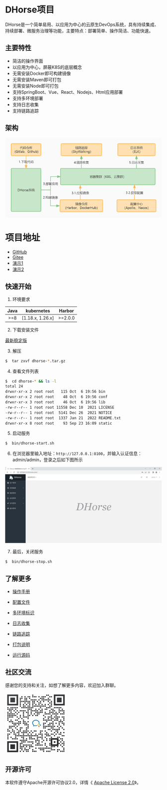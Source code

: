 # DHorse项目
DHorse是一个简单易用、以应用为中心的云原生DevOps系统，具有持续集成、持续部署、微服务治理等功能，主要特点：部署简单、操作简洁、功能快速。

## 主要特性
* 简洁的操作界面
* 以应用为中心，屏蔽K8S的底层概念
* 无需安装Docker即可构建镜像
* 无需安装Maven即可打包
* 无需安装Node即可打包
* 支持SpringBoot、Vue、React、Nodejs、Html应用部署
* 支持多环境部署
* 支持日志收集
* 支持链路追踪

## 架构
 ![Image text](./static/images/architecture.jpg)

# 项目地址

* [GitHub](https://github.com/512team/dhorse)
* [Gitee](https://gitee.com/i512team/dhorse)
* [演示1](http://dhorse-demo1.512.team)
* [演示2](http://dhorse-demo2.512.team)

## 快速开始

1. 环境要求

| Java | kubernetes | Harbor |
| :----: | :----: | :----: |
| >=8 | [1.18.x, 1.26.x] | >=2.0.0 |

2. 下载安装文件

[最新稳定版](https://gitee.com/i512team/dhorse/releases/download/v1.3.2/dhorse-v1.3.2-bin.tar.gz)

3. 解压

```bash
$  tar zxvf dhorse-*.tar.gz
```

4. 查看文件列表

```bash
$  cd dhorse-* && ls -l
total 24
drwxr-xr-x 2 root root   115 Oct  6 19:56 bin
drwxr-xr-x 2 root root    48 Oct  6 19:56 conf
drwxr-xr-x 3 root root    46 Oct  6 19:56 lib
-rw-r--r-- 1 root root 11558 Dec 10  2021 LICENSE
-rw-r--r-- 1 root root  5141 Dec 26  2021 NOTICE
-rw-r--r-- 1 root root  1337 Jan 21  2022 README.txt
drwxr-xr-x 8 root root    93 Sep 23 16:09 static
```

5. 启动服务

```bash
$  bin/dhorse-start.sh
```

6. 在浏览器里输入地址：`http://127.0.0.1:8100`，并输入认证信息：admin/admin，登录之后如下图所示

 ![Image text](./static/images/home.jpg)

7. 最后，关闭服务

```bash
$  bin/dhorse-stop.sh
```

## 了解更多

* [操作手册](https://gitee.com/i512team/dhorse-doc/blob/main/guide/%E6%93%8D%E4%BD%9C%E6%89%8B%E5%86%8C.md)

* [配置文件](https://gitee.com/i512team/dhorse-doc/blob/main/guide/%E9%85%8D%E7%BD%AE%E6%96%87%E4%BB%B6.md)

* [多环境标识](https://gitee.com/i512team/dhorse-doc/blob/main/guide/%E5%A4%9A%E7%8E%AF%E5%A2%83%E6%A0%87%E8%AF%86.md)

* [日志收集](https://gitee.com/i512team/dhorse-doc/blob/main/guide/%E6%97%A5%E5%BF%97%E6%94%B6%E9%9B%86.md)

* [链路追踪](https://gitee.com/i512team/dhorse-doc/blob/main/guide/%E9%93%BE%E8%B7%AF%E8%BF%BD%E8%B8%AA.md)

* [打包说明](https://gitee.com/i512team/dhorse-doc/blob/main/guide/%E6%89%93%E5%8C%85%E8%AF%B4%E6%98%8E.md)

* [运行源码](https://gitee.com/i512team/dhorse-doc/blob/main/guide/%E8%BF%90%E8%A1%8C%E6%BA%90%E7%A0%81.md)

## 社区交流

感谢您的支持和关注，如想了解更多内容，欢迎加入群聊。

 ![Image text](./static/images/weixin.jpg)

## 开源许可

本软件遵守Apache开源许可协议2.0，详情《 [Apache License 2.0](http://www.apache.org/licenses/LICENSE-2.0)》。